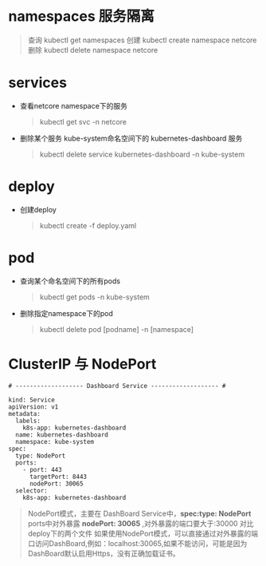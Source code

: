 # namespaces 服务隔离 
 > 查询 kubectl get namespaces
 > 创建 kubectl create namespace netcore
 > 删除 kubectl delete namespace netcore

# services
 - 查看netcore namespace下的服务
   > kubectl get svc -n netcore
 - 删除某个服务 kube-system命名空间下的 kubernetes-dashboard 服务
   > kubectl delete service  kubernetes-dashboard -n kube-system
# deploy
 - 创建deploy
   > kubectl create -f deploy.yaml

# pod
  - 查询某个命名空间下的所有pods   
     > kubectl get pods -n kube-system
  - 删除指定namespace下的pod
     > kubectl delete pod [podname] -n [namespace]
  

# ClusterIP 与 NodePort

```
# ------------------- Dashboard Service ------------------- #

kind: Service
apiVersion: v1
metadata:
  labels:
    k8s-app: kubernetes-dashboard
  name: kubernetes-dashboard
  namespace: kube-system  
spec:
  type: NodePort
  ports:
    - port: 443
      targetPort: 8443      
      nodePort: 30065
  selector:
    k8s-app: kubernetes-dashboard

```
> NodePort模式，主要在 DashBoard Service中，**spec:type: NodePort**
ports中对外暴露 **nodePort: 30065** ,对外暴露的端口要大于:30000
对比deploy下的两个文件
如果使用NodePort模式，可以直接通过对外暴露的端口访问DashBoard,例如：localhost:30065,如果不能访问，可能是因为DashBoard默认启用Https，没有正确加载证书。